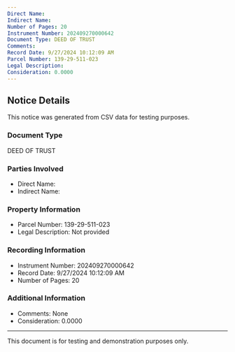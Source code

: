 ```yaml
---
Direct Name: 
Indirect Name: 
Number of Pages: 20
Instrument Number: 202409270000642
Document Type: DEED OF TRUST
Comments: 
Record Date: 9/27/2024 10:12:09 AM
Parcel Number: 139-29-511-023
Legal Description: 
Consideration: 0.0000
---
```


## Notice Details

This notice was generated from CSV data for testing purposes.

### Document Type
DEED OF TRUST

### Parties Involved
- Direct Name: 
- Indirect Name: 

### Property Information
- Parcel Number: 139-29-511-023
- Legal Description: Not provided

### Recording Information
- Instrument Number: 202409270000642
- Record Date: 9/27/2024 10:12:09 AM
- Number of Pages: 20

### Additional Information
- Comments: None
- Consideration: 0.0000

---

This document is for testing and demonstration purposes only.
